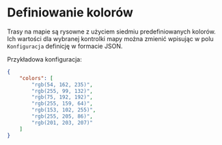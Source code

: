 # Definiowanie kolorów 

Trasy na mapie są rysowne z użyciem siedmiu predefiniowanych kolorów. Ich wartości dla wybranej kontrolki mapy można zmienić wpisując w polu `Konfiguracja` definicję w formacie JSON.

Przykładowa konfiguracja:

```json
{
    "colors": [
		"rgb(54, 162, 235)",
		"rgb(255, 99, 132)",
		"rgb(75, 192, 192)",
		"rgb(255, 159, 64)",
		"rgb(153, 102, 255)",
		"rgb(255, 205, 86)",
		"rgb(201, 203, 207)"
	]
}
```